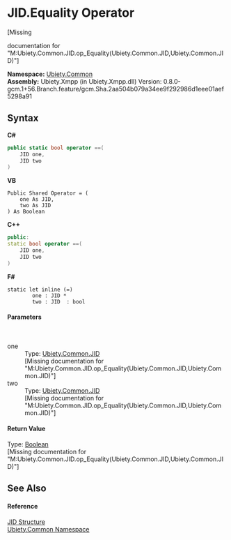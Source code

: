 # JID.Equality Operator 
 

\[Missing <summary> documentation for "M:Ubiety.Common.JID.op_Equality(Ubiety.Common.JID,Ubiety.Common.JID)"\]

**Namespace:**&nbsp;<a href="3a988b7f-7a78-d824-53e6-d57463519974">Ubiety.Common</a><br />**Assembly:**&nbsp;Ubiety.Xmpp (in Ubiety.Xmpp.dll) Version: 0.8.0-gcm.1+56.Branch.feature/gcm.Sha.2aa504b079a34ee9f292986d1eee01aef5298a91

## Syntax

**C#**<br />
``` C#
public static bool operator ==(
	JID one,
	JID two
)
```

**VB**<br />
``` VB
Public Shared Operator = ( 
	one As JID,
	two As JID
) As Boolean
```

**C++**<br />
``` C++
public:
static bool operator ==(
	JID one, 
	JID two
)
```

**F#**<br />
``` F#
static let inline (=)
        one : JID * 
        two : JID  : bool
```


#### Parameters
&nbsp;<dl><dt>one</dt><dd>Type: <a href="a42ab0f9-c244-fec1-e6d6-a22cc63529da">Ubiety.Common.JID</a><br />\[Missing <param name="one"/> documentation for "M:Ubiety.Common.JID.op_Equality(Ubiety.Common.JID,Ubiety.Common.JID)"\]</dd><dt>two</dt><dd>Type: <a href="a42ab0f9-c244-fec1-e6d6-a22cc63529da">Ubiety.Common.JID</a><br />\[Missing <param name="two"/> documentation for "M:Ubiety.Common.JID.op_Equality(Ubiety.Common.JID,Ubiety.Common.JID)"\]</dd></dl>

#### Return Value
Type: <a href="http://msdn2.microsoft.com/en-us/library/a28wyd50" target="_blank">Boolean</a><br />\[Missing <returns> documentation for "M:Ubiety.Common.JID.op_Equality(Ubiety.Common.JID,Ubiety.Common.JID)"\]

## See Also


#### Reference
<a href="a42ab0f9-c244-fec1-e6d6-a22cc63529da">JID Structure</a><br /><a href="3a988b7f-7a78-d824-53e6-d57463519974">Ubiety.Common Namespace</a><br />